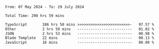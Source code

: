
<!--START_SECTION:waka-->

```txt
From: 07 May 2024 - To: 29 July 2024

Total Time: 290 hrs 59 mins

TypeScript       286 hrs 50 mins >>>>>>>>>>>>>>>>>>>>>>>>-   97.57 %
Other            2 hrs 59 mins   -------------------------   01.02 %
JSON             2 hrs 53 mins   -------------------------   00.98 %
Blade Template   22 mins         -------------------------   00.13 %
JavaScript       16 mins         -------------------------   00.09 %
```

<!--END_SECTION:waka-->

<!--

### Hi there 👋
**Iam-cesar/Iam-cesar** is a ✨ _special_ ✨ repository because its `README.md` (this file) appears on your GitHub profile.

Here are some ideas to get you started:

- 🔭 I’m currently working on ...
- 🌱 I’m currently learning ...
- 👯 I’m looking to collaborate on ...
- 🤔 I’m looking for help with ...
- 💬 Ask me about ...
- 📫 How to reach me: ...
- 😄 Pronouns: ...
- ⚡ Fun fact: ...
-->
